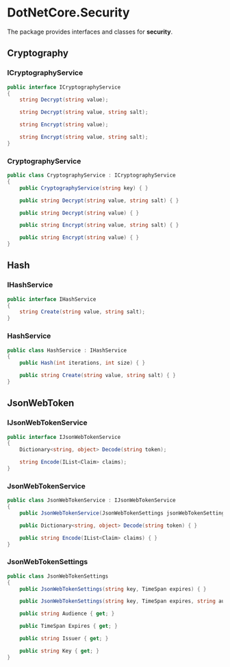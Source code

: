 # DotNetCore.Security

The package provides interfaces and classes for **security**.

## Cryptography

### ICryptographyService

```cs
public interface ICryptographyService
{
    string Decrypt(string value);

    string Decrypt(string value, string salt);

    string Encrypt(string value);

    string Encrypt(string value, string salt);
}
```

### CryptographyService

```cs
public class CryptographyService : ICryptographyService
{
    public CryptographyService(string key) { }

    public string Decrypt(string value, string salt) { }

    public string Decrypt(string value) { }

    public string Encrypt(string value, string salt) { }

    public string Encrypt(string value) { }
}
```

## Hash

### IHashService

```cs
public interface IHashService
{
    string Create(string value, string salt);
}
```

### HashService

```cs
public class HashService : IHashService
{
    public Hash(int iterations, int size) { }

    public string Create(string value, string salt) { }
}
```

## JsonWebToken

### IJsonWebTokenService

```cs
public interface IJsonWebTokenService
{
    Dictionary<string, object> Decode(string token);

    string Encode(IList<Claim> claims);
}
```

### JsonWebTokenService

```cs
public class JsonWebTokenService : IJsonWebTokenService
{
    public JsonWebTokenService(JsonWebTokenSettings jsonWebTokenSettings) { }

    public Dictionary<string, object> Decode(string token) { }

    public string Encode(IList<Claim> claims) { }
}
```

### JsonWebTokenSettings

```cs
public class JsonWebTokenSettings
{
    public JsonWebTokenSettings(string key, TimeSpan expires) { }

    public JsonWebTokenSettings(string key, TimeSpan expires, string audience, string issuer) : this(key, expires) { }

    public string Audience { get; }

    public TimeSpan Expires { get; }

    public string Issuer { get; }

    public string Key { get; }
}
```
